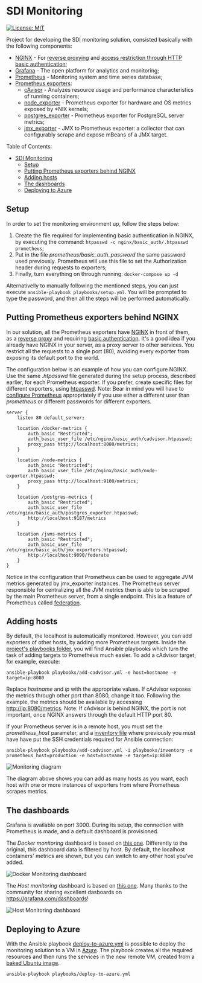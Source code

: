 # SDI Monitoring

[![License: MIT](https://img.shields.io/badge/License-MIT-yellow.svg)](https://opensource.org/licenses/MIT)

Project for developing the SDI monitoring solution, consisted basically with the following components:

- [NGINX](https://www.nginx.com) - For [reverse proxying](https://docs.nginx.com/nginx/admin-guide/web-server/reverse-proxy) and [access restriction through HTTP basic authentication](https://docs.nginx.com/nginx/admin-guide/security-controls/configuring-http-basic-authentication);
- [Grafana](https://grafana.com) - The open platform for analytics and monitoring;
- [Prometheus](https://prometheus.io) - Monitoring system and time series database;
- [Prometheus exporters](https://prometheus.io/docs/instrumenting/exporters):
  - [cAvisor](https://github.com/google/cadvisor) - Analyzes resource usage and performance characteristics of running containers;
  - [node_exporter](https://github.com/prometheus/node_exporter) - Prometheus exporter for hardware and OS metrics exposed by *NIX kernels;
  - [postgres_exporter](https://github.com/wrouesnel/postgres_exporter) - Prometheus exporter for PostgreSQL server metrics;
  - [jmx_exporter](https://github.com/prometheus/jmx_exporter) - JMX to Prometheus exporter: a collector that can configurably scrape and expose mBeans of a JMX target.

Table of Contents:

- [SDI Monitoring](#sdi-monitoring)
  - [Setup](#setup)
  - [Putting Prometheus exporters behind NGINX](#putting-prometheus-exporters-behind-nginx)
  - [Adding hosts](#adding-hosts)
  - [The dashboards](#the-dashboards)
  - [Deploying to Azure](#deploying-to-azure)

## Setup

In order to set the monitoring environment up, follow the steps below:

1. Create the file required for implementing basic authentication in NGINX, by executing the command: `htpasswd -c nginx/basic_auth/.htpasswd prometheus`;
2. Put in the file *prometheus/basic_auth_password* the same password used previously. Prometheus will use this file to set the Authorization header during requests to exporters;
3. Finally, turn everything on through running: `docker-compose up -d`

Alternativelly to manually following the mentioned steps, you can just execute `ansible-playbook playbooks/setup.yml`. You will be prompted to type the password, and then all the steps will be performed automatically.

## Putting Prometheus exporters behind NGINX

In our solution, all the Prometheus exporters have [NGINX](https://www.nginx.com) in front of them, as a [reverse proxy](https://en.wikipedia.org/wiki/Reverse_proxy) and requiring [basic authentication](https://en.wikipedia.org/wiki/Basic_access_authentication). It's a good idea if you already have NGINX in your server, as a proxy server to other services. You restrict all the requests to a single port (80), avoiding every exporter from exposing its default port to the world.

The configuration below is an example of how you can configure NGINX. Use the same *.htpasswd* file generated during the setup process, described earlier, for each Prometheus exporter. If you prefer, create specific files for different exporters, using [htpasswd](https://httpd.apache.org/docs/2.4/programs/htpasswd.html). Note: Bear in mind you will have to [configure Prometheus](prometheus/prometheus.yml) appropriately if you use either a different user than *prometheus* or different passwords for different exporters.

```nginx
server {
    listen 80 default_server;

    location /docker-metrics {
        auth_basic "Restricted";
        auth_basic_user_file /etc/nginx/basic_auth/cadvisor.htpasswd;
        proxy_pass http://localhost:8080/metrics;
    }

    location /node-metrics {
        auth_basic "Restricted";
        auth_basic_user_file /etc/nginx/basic_auth/node-exporter.htpasswd;
        proxy_pass http://localhost:9100/metrics;
    }

    location /postgres-metrics {
        auth_basic "Restricted";
        auth_basic_user_file /etc/nginx/basic_auth/postgres_exporter.htpasswd;
        http://localhost:9187/metrics
    }

    location /jvms-metrics {
        auth_basic "Restricted";
        auth_basic_user_file /etc/nginx/basic_auth/jmx_exporters.htpasswd;
        http://localhost:9090/federate
    }
}
```

Notice in the configuration that Prometheus can be used to aggregate JVM metrics generated by jmx_exporter instances. The Prometheus server responsible for centralizing all the JVM metrics then is able to be scraped by the main Prometheus server, from a single endpoint. This is a feature of Prometheus called [federation](https://prometheus.io/docs/prometheus/latest/federation).

## Adding hosts

By default, the localhost is automatically monitored. However, you can add exporters of other hosts, by adding more Prometheus targets. Inside the [project's playbooks folder](playbooks), you will find Ansible playbooks which turn the task of adding targets to Prometheus much easier. To add a cAdvisor target, for example, execute:

`ansible-playbook playbooks/add-cadvisor.yml -e host=hostname -e target=ip:8080`

Replace *hostname* and *ip* with the appropriate values. If cAdvisor exposes the metrics through other port than 8080, change it too. Following the example, the metrics should be available by accessing <http://ip:8080/metrics>. Note: If cAdvisor is behind NGINX, the port is not important, once NGINX answers through the default HTTP port 80.

If your Prometheus server is in a remote host, you must set the *prometheus_host* parameter, and a [inventory file](https://docs.ansible.com/ansible/latest/user_guide/intro_inventory.html) where previously you must have have put the SSH credentials required for Ansible connection:

`ansible-playbook playbooks/add-cadvisor.yml -i playbooks/inventory -e prometheus_host=production -e host=hostname -e target=ip:8080`

![Monitoring diagram](https://dev.savvydatainsights.co.uk/nexus/repository/savvy/files/sdi-monitoring.png)

The diagram above shows you can add as many hosts as you want, each host with one or more instances of exporters from where Prometheus scrapes metrics.

## The dashboards

Grafana is available on port 3000. During its setup, the connection with Prometheus is made, and a default dashboard is provisioned.

The *Docker monitoring* dashboard is based on [this one](https://grafana.com/dashboards/193). Differently to the original, this dashboard data is filtered by host. By default, the localhost containers' metrics are shown, but you can switch to any other host you've added.

![Docker Monitoring dashboard](https://dev.savvydatainsights.co.uk/nexus/repository/savvy/files/docker-dashboard.png)

The *Host monitoring* dashboard is based on [this one](https://grafana.com/dashboards/6014). Many thanks to the community for sharing excellent dasboards on <https://grafana.com/dashboards>!

![Host Monitoring dashboard](https://dev.savvydatainsights.co.uk/nexus/repository/savvy/files/host-dashboard.png)

## Deploying to Azure

With the Ansible playbook [deploy-to-azure.yml](playbooks/deploy-to-azure.yml) is possible to deploy the monitoring solution to a VM in [Azure](https://azure.microsoft.com). The playbook creates all the required resources and then runs the services in the new remote VM, created from a [baked Ubuntu image](https://github.com/savvydatainsights/ubuntu).

`ansible-playbook playbooks/deploy-to-azure.yml`
